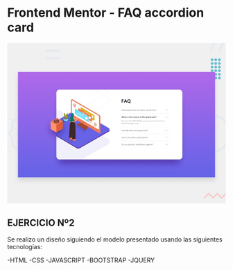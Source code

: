 # Frontend Mentor - FAQ accordion card

![Design preview for the FAQ accordion card coding challenge](./design/desktop-preview.jpg)

## EJERCICIO Nº2
Se realizo un diseño siguiendo el modelo presentado usando las siguientes tecnologías:

-HTML
-CSS
-JAVASCRIPT
-BOOTSTRAP
-JQUERY

